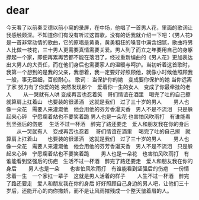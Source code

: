 # dear
今天看了以前秦艾德以前小窝的录屏，在中场，他唱了一首男人花，里面的歌词让我感触颇深。不知道你们有没有听过这首歌，没有的话我就介绍一下吧：《男人花》是一首非常动情的歌曲，它的原唱是黄勇，黄勇粗狂的嗓音中满含细腻，歌曲将男人比做一枝花，三十男人更需要真情需要关爱。男人到了而立之年要用自己的身躯撑起一个家，即便再累再苦都不能在落泪了，经过重新编曲的《男人花》更加表达出大男人的大责任，而在他们身后也需要家人的温暖与呵护。当初听着这首歌时，我第一个想到的是我的父亲，我想着，我一定要好好照顾他，就像小时候他照顾我一般，事无巨细，百般耐心。
歌词：
    当保护你的她　变成要你保护的她  当你远离了家  努力有了你爱的她  突然发现那个　爱着你一生的女人　变成了你最牵挂的老人
　　从一哭就有人哄  变成再苦也忍着笑　哥们情谊在酒里　喝完了吐的自己擦　就算肩上扛着山　也要装的很潇洒　这就是我们　过了三十岁的男人
　　男人也像一朵花　需要人来灌溉他　他会用他的芬芳香漫天香　男人不是不流泪　只是躲起来心碎　宁愿瘸着站也不要笑着跪
    男人也是一朵花  也害怕风吹雨打　有谁能看到坚强后的伤疤 　生活不过一杯酒　醉完了路还要走　爱人和朋友我在你的身后
　　从一哭就有人　变成再苦也忍着 　哥们情谊在酒里  　喝完了吐的自己擦　就算肩上扛着山　　也要装的很潇洒　这就是我们　过了三十岁的男人
　　男人也像一朵花　需要人来灌溉他　他会用他的芬芳香漫天香　男人不是不流泪　只是躲起来心碎　宁愿瘸着站也不要笑着跪
　　男人也是一朵花　也害怕风吹雨打　有谁能看到坚强后的伤疤　生活不过一杯酒　醉完了路还要走　爱人和朋友我在你的身后
　　男人也是一朵　　也害怕风吹雨打　有谁能看到坚强后的伤疤　一份情念着一生　一个家扛一辈子　这就是男人活着的样子
　　人生不过一杯酒　醉完了路还要走　爱人和朋友我在你的身后
好好照顾自己身边的男人吧，让他们三十岁后，还能开心的向你撒娇，而不是让风雨摧残成一个整天皱着眉的人。
